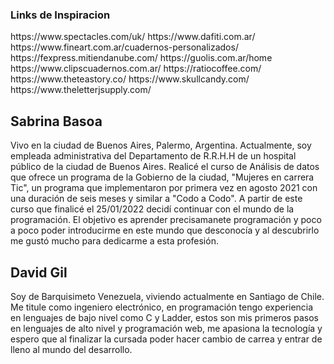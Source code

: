 <h3>Links de Inspiracion</h3>
<p>
https://www.spectacles.com/uk/
https://www.dafiti.com.ar/
https://www.fineart.com.ar/cuadernos-personalizados/
https://fexpress.mitiendanube.com/
https://guolis.com.ar/home
https://www.clipscuadernos.com.ar/
https://ratiocoffee.com/
https://www.theteastory.co/
https://www.skullcandy.com/
https://www.theletterjsupply.com/
</p>

<h2>Sabrina Basoa</h2>

<p>Vivo en la ciudad de Buenos Aires, Palermo, Argentina.
Actualmente, soy empleada administrativa del Departamento de R.R.H.H de un hospital público de la ciudad de Buenos Aires.
Realicé el curso de Análisis de datos que ofrece un programa de la Gobierno de la ciudad, "Mujeres en carrera Tic", un programa que implementaron por primera vez en agosto 2021 con una duración de seis meses y similar a "Codo a Codo". A partir de este curso que finalicé el 25/01/2022 decidí continuar con el mundo de la programación.
El objetivo es aprender precisamanete programación y poco a poco poder introducirme en este mundo que desconocía y al descubrirlo me gustó mucho para dedicarme a esta profesión.</p>

<h2>David Gil</h2>

<p>Soy de Barquisimeto Venezuela, viviendo actualmente en Santiago de Chile.
Me titule como ingeniero electrónico, en programación tengo experiencia en lenguajes de bajo nivel como C y Ladder, estos son mis primeros pasos en lenguajes de alto nivel y programación web, me apasiona la tecnología y espero que al finalizar la cursada poder hacer cambio de carrea y entrar de lleno al mundo del desarrollo.
</p>
